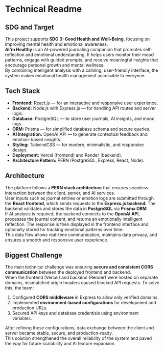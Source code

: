 # **Technical Readme**

## **SDG and Target**
This project supports **SDG 3: Good Health and Well-Being**, focusing on improving mental health and emotional awareness.  
**AI'm Healthy** is an AI-powered journaling companion that promotes self-reflection and emotional understanding. It helps users monitor their mood patterns, engage with guided prompts, and receive meaningful insights that encourage personal growth and mental wellness.  
By combining intelligent analysis with a calming, user-friendly interface, the system makes emotional health management accessible to everyone.

## **Tech Stack**
- **Frontend:** React.js — for an interactive and responsive user experience.  
- **Backend:** Node.js with Express.js — for handling API routes and server logic.  
- **Database:** PostgreSQL — to store user journals, AI insights, and mood logs.  
- **ORM:** Prisma — for simplified database schema and secure queries.  
- **AI Integration:** OpenAI API — to generate contextual feedback and emotion-based insights.  
- **Styling:** TailwindCSS — for modern, minimalistic, and responsive design.  
- **Deployment:** Vercel (frontend) and Render (backend).  
- **Architecture Pattern:** PERN (PostgreSQL, Express, React, Node).

## **Architecture**
The platform follows a **PERN stack architecture** that ensures seamless interaction between the client, server, and AI services.  
User inputs such as journal entries or emotion logs are submitted through the **React frontend**, which sends requests to the **Express.js backend**. The backend validates and stores the data in **PostgreSQL** via **Prisma ORM**.  
If AI analysis is required, the backend connects to the **OpenAI API**, processes the journal content, and returns an emotionally intelligent reflection. The response is then displayed in the frontend interface and optionally stored for tracking emotional patterns over time.  
This data flow allows real-time communication, maintains data privacy, and ensures a smooth and responsive user experience.

## **Biggest Challenge**
The main technical challenge was ensuring **secure and consistent CORS communication** between the deployed frontend and backend.  
When the frontend (Vercel) and backend (Render) were hosted on separate domains, mismatched origin headers caused blocked API requests. To solve this, the team:  
1. Configured **CORS middleware** in Express to allow only verified domains.  
2. Implemented **environment-based configurations** for development and production URLs.  
3. Secured API keys and database credentials using environment variables.  

After refining these configurations, data exchange between the client and server became stable, secure, and production-ready.  
This solution strengthened the overall reliability of the system and paved the way for future scalability and AI feature expansion.
